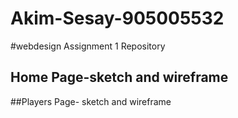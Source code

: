 # Akim-Sesay-905005532
#webdesign Assignment 1 Repository
## Home Page-sketch and wireframe


##Players Page- sketch and wireframe

